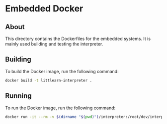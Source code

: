 # Embedded Docker

## About

This directory contains the Dockerfiles for the embedded systems. It is mainly used building and testing the interpreter.

## Building

To build the Docker image, run the following command:

```bash
docker build -t littlearn-interpreter .
```

## Running

To run the Docker image, run the following command:

```bash
docker run -it --rm -v $(dirname "$(pwd)")/interpreter:/root/dev/interpreter littlearn-interpreter
```